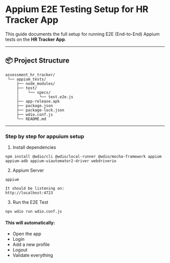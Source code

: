 # Appium E2E Testing Setup for HR Tracker App

This guide documents the full setup for running E2E (End-to-End) Appium tests on the **HR Tracker App**.

---

## 📦 Project Structure

```plaintext
assessment_hr_tracker/
 └── appium_tests/
     ├── node_modules/
     ├── test/
     │    └── specs/
     │         └── test.e2e.js
     ├── app-release.apk
     ├── package.json
     ├── package-lock.json
     ├── wdio.conf.js
     └── README.md
```

---

### Step by step for appuium setup

1. Install dependencies
```
npm install @wdio/cli @wdio/local-runner @wdio/mocha-framework appium appium-adb appium-uiautomator2-driver webdriverio
```

2. Appium Server
```
appium

It should be listening on:
http://localhost:4723

```

3. Run the E2E Test
```
npx wdio run wdio.conf.js
```

#### This will automatically:

- Open the app
- Login
- Add a new profile
- Logout
- Validate everything